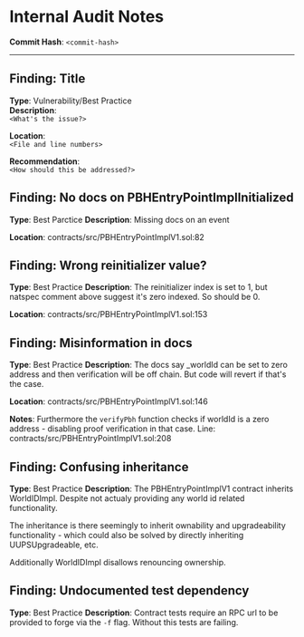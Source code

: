 # Internal Audit Notes

**Commit Hash**: `<commit-hash>`

---

## Finding: Title

**Type**: Vulnerability/Best Practice  
**Description**:  
`<What's the issue?>`  

**Location**:  
`<File and line numbers>`  

**Recommendation**:  
`<How should this be addressed?>`

## Finding: No docs on PBHEntryPointImplInitialized

**Type**: Best Parctice
**Description**:
Missing docs on an event

**Location**:
contracts/src/PBHEntryPointImplV1.sol:82

## Finding: Wrong reinitializer value?

**Type**: Best Practice
**Description**:
The reinitializer index is set to 1, but natspec comment above suggest it's zero indexed. So should be 0.

**Location**:
contracts/src/PBHEntryPointImplV1.sol:153

## Finding: Misinformation in docs

**Type**: Best Practice
**Description**:
The docs say _worldId can be set to zero address and then verification will be off chain. But code will revert if that's the case.

**Location**:
contracts/src/PBHEntryPointImplV1.sol:146

**Notes**:
Furthermore the `verifyPbh` function checks if worldId is a zero address - disabling proof verification in that case.
Line: contracts/src/PBHEntryPointImplV1.sol:208

## Finding: Confusing inheritance

**Type**: Best Practice
**Description**:
The PBHEntryPointImplV1 contract inherits WorldIDImpl. Despite not actualy providing any world id related functionality.

The inheritance is there seemingly to inherit ownability and upgradeability functionality - which could also be solved by directly inheriting UUPSUpgradeable, etc.  

Additionally WorldIDImpl disallows renouncing ownership. 
## Finding: Undocumented test dependency

**Type**: Best Practice
**Description**:
Contract tests require an RPC url to be provided to forge via the `-f` flag. Without this tests are failing.

